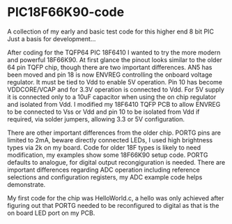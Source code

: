 # PIC18F66K90-code
A collection of my early and basic test code for this higher end 8 bit PIC
Just a basis for development...

After coding for the TQFP64 PIC 18F6410 I wanted to try the more modern and powerful 18F66K90. At first glance the pinout
looks similar to the older 64 pin TQFP chip, though there are two important differences. AN5 has been moved and pin 18 is
now ENVREG controlling the onboard voltage regulator. It must be tied to Vdd to enable 5V operation. Pin 10 has become
VDDCORE/VCAP and for 3.3V operation is connected to Vdd. For 5V supply it is connected only to a 10uF capacitor when using 
the on chip regulator and isolated from Vdd. I modified my 18F6410 TQFP PCB to allow ENVREG to be connected to Vss or Vdd
and pin 10 to be isolated from Vdd if required, via solder jumpers, allowing 3.3 or 5V configuration. 

There are other important differences from the older chip. PORTG pins are limited to 2mA, beware directly connected LEDs, I
used high brightness types via 2k on my board. Code for older 18F types is likely to need modification, my examples show some
18F66K90 setup code. PORTG defaults to analogue, for digital output recongiguration is needed. There are important differences
regarding ADC operation including reference selections and configuration registers, my ADC example code helps demonstrate.

My first code for the chip was HelloWorld.c, a hello was only achieved after figuring out that PORTG needed to be 
reconfigured to digital as that is the on board LED port on my PCB.
